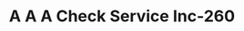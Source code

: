 ---
f_zip-code: 81240
f_state-code: CO
title: A A A Check Service Inc-260
f_phone: 719-372-3733
f_city-only: Penrose
f_address: 504 9Th Street Penrose
f_location-unique-id: '260'
slug: a-a-a-check-service-inc-260
updated-on: '2024-05-30T13:46:58.046Z'
created-on: '2024-05-30T13:36:59.803Z'
published-on: '2024-05-30T13:54:32.469Z'
f_city-state: cms/city/penrose-co.md
f_company: cms/company/a-a-a-check-service-inc.md
f_state: cms/state/colorado.md
layout: '[payday-loan].html'
tags: payday-loan
---